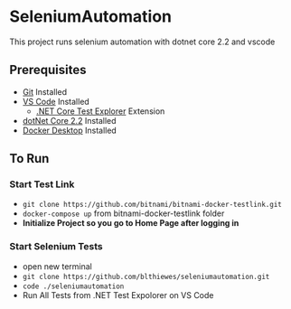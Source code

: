 # SeleniumAutomation
This project runs selenium automation with dotnet core 2.2 and vscode

## Prerequisites
* [Git](https://git-scm.com/downloads) Installed
* [VS Code](https://code.visualstudio.com/Download) Installed
  * [.NET Core Test Explorer](https://marketplace.visualstudio.com/items?itemName=formulahendry.dotnet-test-explorer) Extension
* [dotNet Core 2.2](https://dotnet.microsoft.com/download) Installed
* [Docker Desktop](https://www.docker.com/products/docker-desktop) Installed

## To Run
### Start Test Link
* `git clone https://github.com/bitnami/bitnami-docker-testlink.git`
* `docker-compose up` from bitnami-docker-testlink folder
* **Initialize Project so you go to Home Page after logging in**
### Start Selenium Tests
* open new terminal
* `git clone https://github.com/blthiewes/seleniumautomation.git`
* `code ./seleniumautomation`
* Run All Tests from .NET Test Expolorer on VS Code
